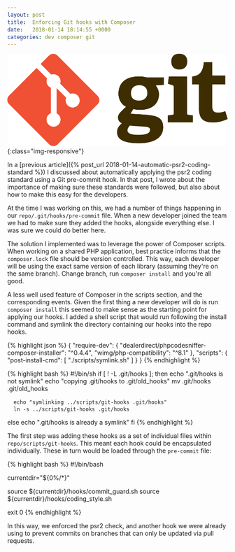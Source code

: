 ```yaml
---
layout: post
title:  Enforcing Git hooks with Composer
date:   2018-01-14 18:14:55 +0000
categories: dev composer git
---
```


![vagrant](/assets/images/git.png){:class="img-responsive"}

In a [previous article]({% post_url 2018-01-14-automatic-psr2-coding-standard %}) I discussed about automatically applying the psr2 coding standard using a Git pre-commit hook. In that post, I wrote about the importance of making sure these standards were followed, but also about how to make this easy for the developers.

At the time I was working on this, we had a number of things happening in our `repo/.git/hooks/pre-commit` file. When a new developer joined the team we had to make sure they added the hooks, alongside everything else. I was sure we could do better here.

The solution I implemented was to leverage the power of Composer scripts. When working on a shared PHP application, best practice informs that the `composer.lock` file should be version controlled. This way, each developer will be using the exact same version of each library (assuming they're on the same branch). Change branch, run `composer install` and you're all good.

A less well used feature of Composer in the scripts section, and the corresponding events. Given the first thing a new developer will do is run `composer install` this seemed to make sense as the starting point for applying our hooks. I added a shell script that would run following the install command and symlink the directory containing our hooks into the repo hooks.

{% highlight json %}
  {
    "require-dev": {
      "dealerdirect/phpcodesniffer-composer-installer": "^0.4.4",
      "wimg/php-compatibility": "^8.1"
    },
    "scripts": {
      "post-install-cmd": [
        "./scripts/symlink.sh"
      ]
    }
  }
{% endhighlight %}


{% highlight bash %}
  #!/bin/sh
  if [ ! -L .git/hooks ];
  then
      echo ".git/hooks is not symlink"
      echo "copying .git/hooks to .git/old_hooks"
      mv .git/hooks .git/old_hooks

      echo "symlinking ../scripts/git-hooks .git/hooks"
      ln -s ../scripts/git-hooks .git/hooks
  else
      echo ".git/hooks is already a symlink"
  fi
{% endhighlight %}

The first step was adding these hooks as a set of individual files within `repo/scripts/git-hooks`. This meant each hook could be encapsulated individually. These in turn would be loaded through the `pre-commit` file:

{% highlight bash %}
  #!/bin/bash

  currentdir="${0%/*}"

  source ${currentdir}/hooks/commit_guard.sh
  source ${currentdir}/hooks/coding_style.sh

  exit 0
{% endhighlight %}


In this way, we enforced the psr2 check, and another hook we were already using to prevent commits on branches that can only be updated via pull requests.
